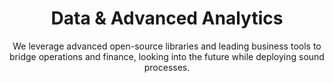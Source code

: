 ---
layout: service
order: 7
title: "Data & Advanced Analytics"
subtitle: "We leverage advanced open-source libraries and leading business tools to bridge operations and finance, looking into the future while deploying sound processes."
intro: "At SLKone, we believe that data is a strategic asset that, when properly leveraged, can drive significant business value. Our Data & Advanced Analytics services help organizations harness the power of their data to gain insights, make better decisions, and drive business performance."
approach: "We take a comprehensive approach to data and analytics, focusing on Predictive Model Development, Data Enrichment, and Data Transformation & Management. Our methodology ensures that your data is not only accurately collected and managed but also effectively analyzed to derive actionable insights."
impact_title: "Our Impact"
impact_intro: "Leveraging advanced analytics can lead to significant business benefits, including:"
impact:
  - "25-30% improvement in data-driven decision-making"
  - "20-25% increase in operational efficiency through predictive insights"
  - "15-20% growth in revenue through targeted analytics initiatives"
  - "30-35% enhancement in customer satisfaction through personalized experiences"
  - "40-50% acceleration in time-to-insight with advanced data processing"
impact_conclusion: "Our clients achieve a deeper understanding of their business, enhanced operational capabilities, and improved strategic decision-making, positioning them for sustained competitive advantage and growth."
why_choose:
  - "Business-Focused Analytics: We ensure that our analytics solutions directly address your key business challenges and opportunities."
  - "Advanced Techniques: We leverage cutting-edge statistical and machine learning techniques to derive deep insights from your data."
  - "End-to-End Solutions: We provide comprehensive solutions from data collection and management to advanced analytics and visualization."
  - "Cross-Industry Expertise: Our team brings diverse industry experience, allowing us to apply best practices and innovative solutions to your unique challenges."
  - "Implementation Support: We don't just provide recommendations; we work alongside your team to implement analytics solutions and drive adoption."
  - "Scalable Approaches: Our solutions are designed to scale with your business, from small-scale pilots to enterprise-wide implementations."
  - "Data Governance: We help establish robust data governance practices to ensure the ongoing quality and reliability of your data."
  - "Continuous Innovation: We stay at the forefront of data science and analytics, continuously bringing new techniques and technologies to our clients."
cta: "Ready to unlock the full potential of your data? Contact SLKone today to learn how our Data & Advanced Analytics services can drive insights, innovation, and informed decision-making for your business."
---